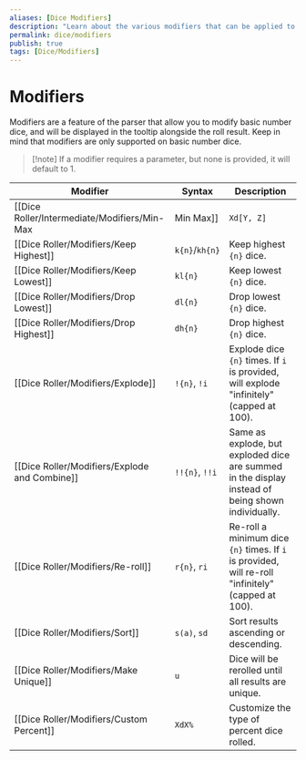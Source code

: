 ```yaml
---
aliases: [Dice Modifiers]
description: "Learn about the various modifiers that can be applied to dice rolls in the Obsidian dice roller plugin."
permalink: dice/modifiers
publish: true
tags: [Dice/Modifiers]
---
```


# Modifiers

Modifiers are a feature of the parser that allow you to modify basic number dice, and will be displayed in the tooltip alongside the roll result. Keep in mind that modifiers are only supported on basic number dice. 

> [!note] If a modifier requires a parameter, but none is provided, it will default to 1.

| Modifier                                                 | Syntax         | Description                                                                                        |
| -------------------------------------------------------- | -------------- | -------------------------------------------------------------------------------------------------- |
| [[Dice Roller/Intermediate/Modifiers/Min-Max|Min Max]]                           | `Xd[Y, Z]`     | Roll a dice with minimum Y, maximum Z.                                                             |
| [[Dice Roller/Modifiers/Keep Highest]]                 | `k{n}`/`kh{n}` | Keep highest `{n}` dice.                                                                           |
| [[Dice Roller/Modifiers/Keep Lowest]]                   | `kl{n}`        | Keep lowest `{n}` dice.                                                                            |
| [[Dice Roller/Modifiers/Drop Lowest]]                   | `dl{n}`        | Drop lowest `{n}` dice.                                                                            |
| [[Dice Roller/Modifiers/Drop Highest]]                 | `dh{n}`        | Drop highest `{n}` dice.                                                                           |
| [[Dice Roller/Modifiers/Explode]]                           | `!{n}`, `!i`   | Explode dice `{n}` times. If `i` is provided, will explode "infinitely" (capped at 100).           |
| [[Dice Roller/Modifiers/Explode and Combine]] | `!!{n}`, `!!i` | Same as explode, but exploded dice are summed in the display instead of being shown individually.  |
| [[Dice Roller/Modifiers/Re-roll]]                           | `r{n}`, `ri`   | Re-roll a minimum dice `{n}` times. If `i` is provided, will re-roll "infinitely" (capped at 100). |
| [[Dice Roller/Modifiers/Sort]]                                 | `s(a)`, `sd`   | Sort results ascending or descending.                                                              |
| [[Dice Roller/Modifiers/Make Unique]]                   | `u`            | Dice will be rerolled until all results are unique.                                                |
| [[Dice Roller/Modifiers/Custom Percent]]        | `XdX%`         | Customize the type of percent dice rolled.                                                                                                    |

